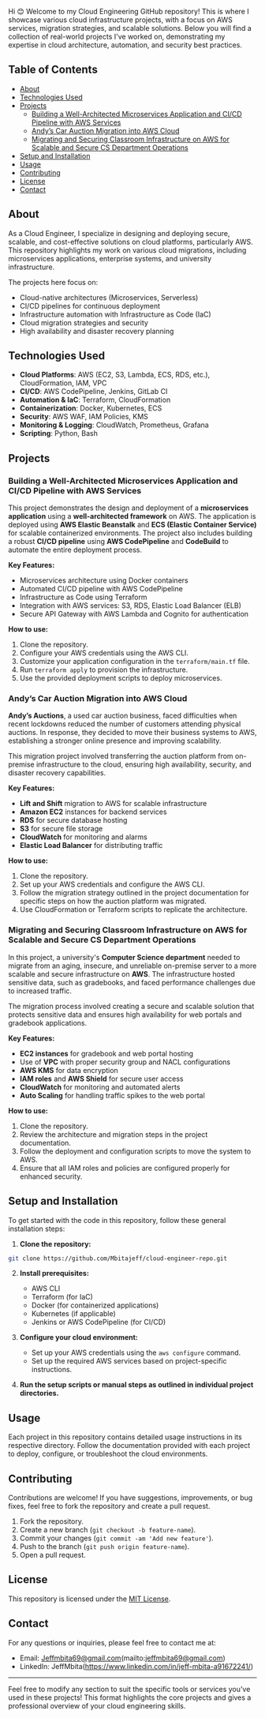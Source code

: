 Hi 😊 
Welcome to my Cloud Engineering GitHub repository! This is where I showcase various cloud infrastructure projects, with a focus on AWS services, migration strategies, and scalable solutions. Below you will find a collection of real-world projects I've worked on, demonstrating my expertise in cloud architecture, automation, and security best practices.

## Table of Contents

- [About](#about)
- [Technologies Used](#technologies-used)
- [Projects](#projects)
  - [Building a Well-Architected Microservices Application and CI/CD Pipeline with AWS Services](#building-a-well-architected-microservices-application-and-cicd-pipeline-with-aws-services)
  - [Andy’s Car Auction Migration into AWS Cloud](#andys-car-auction-migration-into-aws-cloud)
  - [Migrating and Securing Classroom Infrastructure on AWS for Scalable and Secure CS Department Operations](#migrating-and-securing-classroom-infrastructure-on-aws-for-scalable-and-secure-cs-department-operations)
- [Setup and Installation](#setup-and-installation)
- [Usage](#usage)
- [Contributing](#contributing)
- [License](#license)
- [Contact](#contact)

## About

As a Cloud Engineer, I specialize in designing and deploying secure, scalable, and cost-effective solutions on cloud platforms, particularly AWS. This repository highlights my work on various cloud migrations, including microservices applications, enterprise systems, and university infrastructure.

The projects here focus on:

- Cloud-native architectures (Microservices, Serverless)
- CI/CD pipelines for continuous deployment
- Infrastructure automation with Infrastructure as Code (IaC)
- Cloud migration strategies and security
- High availability and disaster recovery planning

## Technologies Used

- **Cloud Platforms**: AWS (EC2, S3, Lambda, ECS, RDS, etc.), CloudFormation, IAM, VPC
- **CI/CD**: AWS CodePipeline, Jenkins, GitLab CI
- **Automation & IaC**: Terraform, CloudFormation
- **Containerization**: Docker, Kubernetes, ECS
- **Security**: AWS WAF, IAM Policies, KMS
- **Monitoring & Logging**: CloudWatch, Prometheus, Grafana
- **Scripting**: Python, Bash

## Projects

### Building a Well-Architected Microservices Application and CI/CD Pipeline with AWS Services

This project demonstrates the design and deployment of a **microservices application** using a **well-architected framework** on AWS. The application is deployed using **AWS Elastic Beanstalk** and **ECS (Elastic Container Service)** for scalable containerized environments. The project also includes building a robust **CI/CD pipeline** using **AWS CodePipeline** and **CodeBuild** to automate the entire deployment process.

**Key Features:**
- Microservices architecture using Docker containers
- Automated CI/CD pipeline with AWS CodePipeline
- Infrastructure as Code using Terraform
- Integration with AWS services: S3, RDS, Elastic Load Balancer (ELB)
- Secure API Gateway with AWS Lambda and Cognito for authentication

**How to use:**
1. Clone the repository.
2. Configure your AWS credentials using the AWS CLI.
3. Customize your application configuration in the `terraform/main.tf` file.
4. Run `terraform apply` to provision the infrastructure.
5. Use the provided deployment scripts to deploy microservices.

### Andy’s Car Auction Migration into AWS Cloud

**Andy’s Auctions**, a used car auction business, faced difficulties when recent lockdowns reduced the number of customers attending physical auctions. In response, they decided to move their business systems to AWS, establishing a stronger online presence and improving scalability.

This migration project involved transferring the auction platform from on-premise infrastructure to the cloud, ensuring high availability, security, and disaster recovery capabilities.

**Key Features:**
- **Lift and Shift** migration to AWS for scalable infrastructure
- **Amazon EC2** instances for backend services
- **RDS** for secure database hosting
- **S3** for secure file storage
- **CloudWatch** for monitoring and alarms
- **Elastic Load Balancer** for distributing traffic

**How to use:**
1. Clone the repository.
2. Set up your AWS credentials and configure the AWS CLI.
3. Follow the migration strategy outlined in the project documentation for specific steps on how the auction platform was migrated.
4. Use CloudFormation or Terraform scripts to replicate the architecture.

### Migrating and Securing Classroom Infrastructure on AWS for Scalable and Secure CS Department Operations

In this project, a university's **Computer Science department** needed to migrate from an aging, insecure, and unreliable on-premise server to a more scalable and secure infrastructure on **AWS**. The infrastructure hosted sensitive data, such as gradebooks, and faced performance challenges due to increased traffic.

The migration process involved creating a secure and scalable solution that protects sensitive data and ensures high availability for web portals and gradebook applications.

**Key Features:**
- **EC2 instances** for gradebook and web portal hosting
- Use of **VPC** with proper security group and NACL configurations
- **AWS KMS** for data encryption
- **IAM roles** and **AWS Shield** for secure user access
- **CloudWatch** for monitoring and automated alerts
- **Auto Scaling** for handling traffic spikes to the web portal

**How to use:**
1. Clone the repository.
2. Review the architecture and migration steps in the project documentation.
3. Follow the deployment and configuration scripts to move the system to AWS.
4. Ensure that all IAM roles and policies are configured properly for enhanced security.

## Setup and Installation

To get started with the code in this repository, follow these general installation steps:

1. **Clone the repository:**

```bash
git clone https://github.com/Mbitajeff/cloud-engineer-repo.git
```

2. **Install prerequisites:**

   - AWS CLI
   - Terraform (for IaC)
   - Docker (for containerized applications)
   - Kubernetes (if applicable)
   - Jenkins or AWS CodePipeline (for CI/CD)

3. **Configure your cloud environment:**

   - Set up your AWS credentials using the `aws configure` command.
   - Set up the required AWS services based on project-specific instructions.

4. **Run the setup scripts or manual steps as outlined in individual project directories.**

## Usage

Each project in this repository contains detailed usage instructions in its respective directory. Follow the documentation provided with each project to deploy, configure, or troubleshoot the cloud environments.

## Contributing

Contributions are welcome! If you have suggestions, improvements, or bug fixes, feel free to fork the repository and create a pull request.

1. Fork the repository.
2. Create a new branch (`git checkout -b feature-name`).
3. Commit your changes (`git commit -am 'Add new feature'`).
4. Push to the branch (`git push origin feature-name`).
5. Open a pull request.

## License

This repository is licensed under the [MIT License](LICENSE).

## Contact

For any questions or inquiries, please feel free to contact me at:

- Email: Jeffmbita69@gmail.com(mailto:jeffmbita69@gmail.com)
- LinkedIn: JeffMbita(https://www.linkedin.com/in/jeff-mbita-a91672241/)

---

Feel free to modify any section to suit the specific tools or services you’ve used in these projects! This format highlights the core projects and gives a professional overview of your cloud engineering skills.
